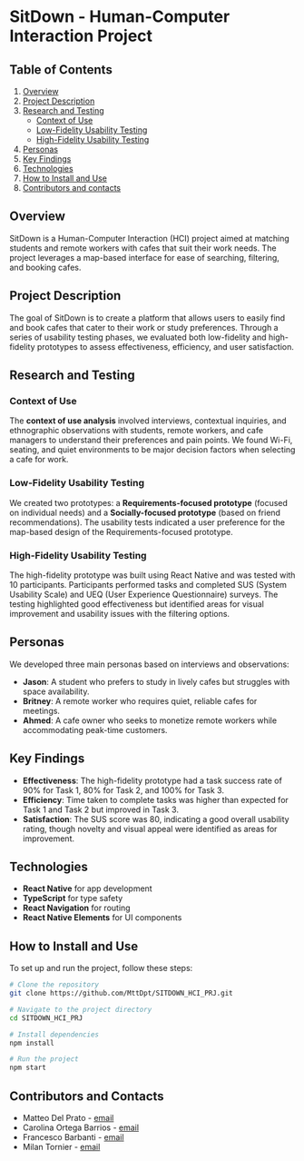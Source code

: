 # SitDown - Human-Computer Interaction Project

## Table of Contents
1. [Overview](#overview)
2. [Project Description](#project-description)
3. [Research and Testing](#research-and-testing)
   - [Context of Use](#context-of-use)
   - [Low-Fidelity Usability Testing](#low-fidelity-usability-testing)
   - [High-Fidelity Usability Testing](#high-fidelity-usability-testing)
4. [Personas](#personas)
5. [Key Findings](#key-findings)
6. [Technologies](#technologies)
7. [How to Install and Use](#how-to-install-and-use)
8. [Contributors and contacts](#contributors-and-contacts)

## Overview

SitDown is a Human-Computer Interaction (HCI) project aimed at matching students and remote workers with cafes that suit their work needs. The project leverages a map-based interface for ease of searching, filtering, and booking cafes.

## Project Description

The goal of SitDown is to create a platform that allows users to easily find and book cafes that cater to their work or study preferences. Through a series of usability testing phases, we evaluated both low-fidelity and high-fidelity prototypes to assess effectiveness, efficiency, and user satisfaction.

## Research and Testing

### Context of Use
The **context of use analysis** involved interviews, contextual inquiries, and ethnographic observations with students, remote workers, and cafe managers to understand their preferences and pain points. We found Wi-Fi, seating, and quiet environments to be major decision factors when selecting a cafe for work.

### Low-Fidelity Usability Testing
We created two prototypes: a **Requirements-focused prototype** (focused on individual needs) and a **Socially-focused prototype** (based on friend recommendations). The usability tests indicated a user preference for the map-based design of the Requirements-focused prototype.

### High-Fidelity Usability Testing
The high-fidelity prototype was built using React Native and was tested with 10 participants. Participants performed tasks and completed SUS (System Usability Scale) and UEQ (User Experience Questionnaire) surveys. The testing highlighted good effectiveness but identified areas for visual improvement and usability issues with the filtering options.

## Personas

We developed three main personas based on interviews and observations:

- **Jason**: A student who prefers to study in lively cafes but struggles with space availability.
- **Britney**: A remote worker who requires quiet, reliable cafes for meetings.
- **Ahmed**: A cafe owner who seeks to monetize remote workers while accommodating peak-time customers.

## Key Findings

- **Effectiveness**: The high-fidelity prototype had a task success rate of 90% for Task 1, 80% for Task 2, and 100% for Task 3.
- **Efficiency**: Time taken to complete tasks was higher than expected for Task 1 and Task 2 but improved in Task 3.
- **Satisfaction**: The SUS score was 80, indicating a good overall usability rating, though novelty and visual appeal were identified as areas for improvement.

## Technologies

- **React Native** for app development
- **TypeScript** for type safety
- **React Navigation** for routing
- **React Native Elements** for UI components

## How to Install and Use

To set up and run the project, follow these steps:

```bash
# Clone the repository
git clone https://github.com/MttDpt/SITDOWN_HCI_PRJ.git

# Navigate to the project directory
cd SITDOWN_HCI_PRJ

# Install dependencies
npm install

# Run the project
npm start
```

## Contributors and Contacts 

- Matteo Del Prato - [email](mailto:m.matteodelprato@gmail.com)
- Carolina Ortega Barrios - [email](mailto:caroortegaab@gmail.com)
- Francesco Barbanti - [email](mailto:franbarbanti@gmail.com)
- Milan Tornier - [email](mailto:milantornier0@gmail.com)
